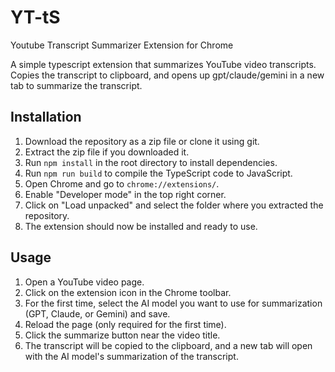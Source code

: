 # YT-tS
Youtube Transcript Summarizer Extension for Chrome

A simple typescript extension that summarizes YouTube video transcripts.
Copies the transcript to clipboard, and opens up gpt/claude/gemini in a new tab to summarize the transcript.

## Installation
1. Download the repository as a zip file or clone it using git.
2. Extract the zip file if you downloaded it.
3. Run `npm install` in the root directory to install dependencies.
4. Run `npm run build` to compile the TypeScript code to JavaScript.
5. Open Chrome and go to `chrome://extensions/`.
6. Enable "Developer mode" in the top right corner.
7. Click on "Load unpacked" and select the folder where you extracted the repository.
8. The extension should now be installed and ready to use.

## Usage
1. Open a YouTube video page.
2. Click on the extension icon in the Chrome toolbar.
3. For the first time, select the AI model you want to use for summarization (GPT, Claude, or Gemini) and save.
4. Reload the page (only required for the first time).
5. Click the summarize button near the video title.
6. The transcript will be copied to the clipboard, and a new tab will open with the AI model's summarization of the transcript.